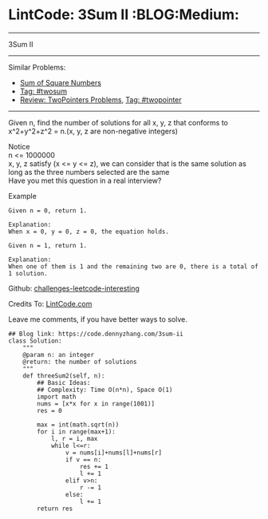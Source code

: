 # LintCode: 3Sum II     :BLOG:Medium:


---

3Sum II  

---

Similar Problems:  
-   [Sum of Square Numbers](https://code.dennyzhang.com/sum-of-square-numbers)
-   [Tag: #twosum](https://code.dennyzhang.com/tag/twosum)
-   [Review: TwoPointers Problems](https://code.dennyzhang.com/review-twopointer), [Tag: #twopointer](https://code.dennyzhang.com/tag/twopointer)

---

Given n, find the number of solutions for all x, y, z that conforms to x^2+y^2+z^2 = n.(x, y, z are non-negative integers)  

 Notice  
n <= 1000000  
x, y, z satisfy (x <= y <= z), we can consider that is the same solution as long as the three numbers selected are the same  
Have you met this question in a real interview?  

Example  

    Given n = 0, return 1.
    
    Explanation:
    When x = 0, y = 0, z = 0, the equation holds.

    Given n = 1, return 1.
    
    Explanation:
    When one of them is 1 and the remaining two are 0, there is a total of 1 solution.

Github: [challenges-leetcode-interesting](https://github.com/DennyZhang/challenges-leetcode-interesting/tree/master/3sum-ii)  

Credits To: [LintCode.com](http://www.lintcode.com/en/problem/3sum-ii/)  

Leave me comments, if you have better ways to solve.  

    ## Blog link: https://code.dennyzhang.com/3sum-ii
    class Solution:
        """
        @param n: an integer
        @return: the number of solutions
        """
        def threeSum2(self, n):
            ## Basic Ideas:
            ## Complexity: Time O(n*n), Space O(1)
            import math
            nums = [x*x for x in range(1001)]
            res = 0
    
            max = int(math.sqrt(n))
            for i in range(max+1):
                l, r = i, max
                while l<=r:
                    v = nums[i]+nums[l]+nums[r]
                    if v == n:
                        res += 1
                        l += 1
                    elif v>n:                
                        r -= 1
                    else:
                        l += 1
            return res